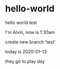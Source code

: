 # hello-world
hello world test

I'm Alvin, now is 1:30am

create new branch 'test'

today is 2020-01-13

they go to play day
